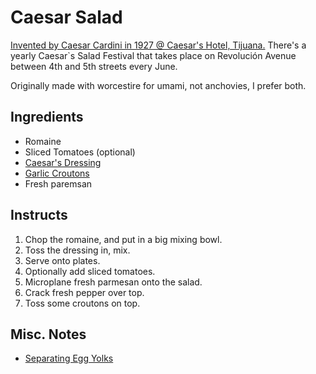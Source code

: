 # Caesar Salad

[Invented by Caesar Cardini in 1927 @ Caesar's Hotel, Tijuana.](https://www.hotelcaesars.com.mx/en/caesars-salad/) There's a yearly Caesar`s Salad Festival that takes place on Revolución Avenue between 4th and 5th streets every June.

Originally made with worcestire for umami, not anchovies, I prefer both.

## Ingredients

* Romaine
* Sliced Tomatoes (optional)
* [Caesar's Dressing](../Dressings/Caesar/readme.md)
* [Garlic Croutons](../../Appetizers_and_Sides/Garlic_Croutons/readme.md)
* Fresh paremsan

## Instructs

1. Chop the romaine, and put in a big mixing bowl.
2. Toss the dressing in, mix.
3. Serve onto plates.
4. Optionally add sliced tomatoes.
5. Microplane fresh parmesan onto the salad.
6. Crack fresh pepper over top.
7. Toss some croutons on top.

## Misc. Notes

* [Separating Egg Yolks](../../Reference/Egg_Yolks/readme.md)
